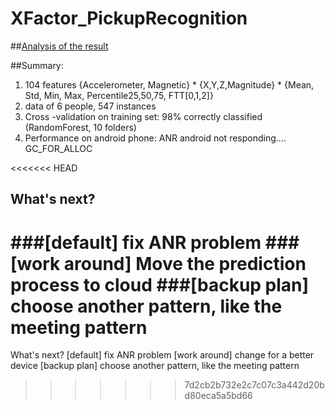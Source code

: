 # XFactor_PickupRecognition

##[Analysis of the result](https://www.dropbox.com/s/bnvwc62nh7kt24q/Pickup.pptx?dl=0)


##Summary:
 
1. 104 features
{Accelerometer, Magnetic} * {X,Y,Z,Magnitude} * {Mean, Std, Min, Max, Percentile25,50,75, FTT[0,1,2]}
2. data of 6 people, 547 instances
3. Cross -validation on training set: 98% correctly classified (RandomForest, 10 folders)
4. Performance on android phone: ANR android not responding....  GC_FOR_ALLOC 
 
<<<<<<< HEAD
## What's next?

###[default] fix ANR problem
###[work around] Move the prediction process to cloud
###[backup plan] choose another pattern, like the meeting pattern
=======
What's next?
[default] fix ANR problem
[work around] change for a better device
[backup plan] choose another pattern, like the meeting pattern
>>>>>>> 7d2cb2b732e2c7c07c3a442d20bd80eca5a5bd66
